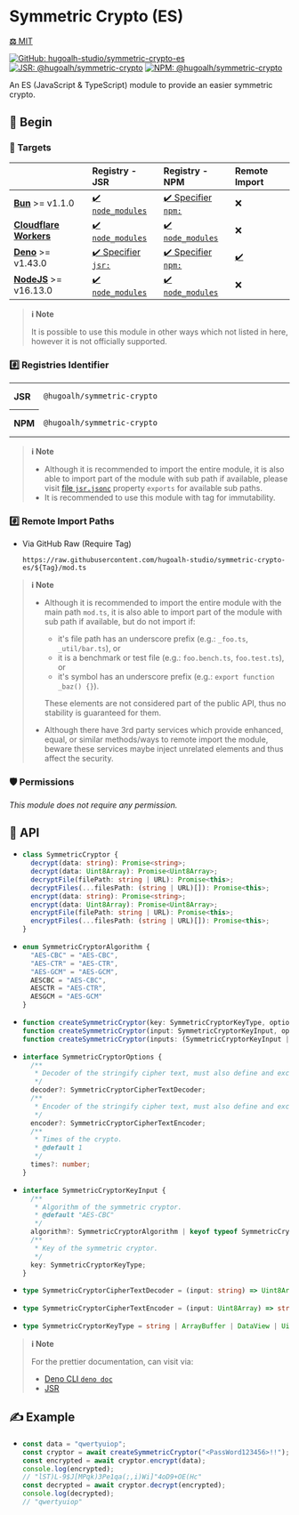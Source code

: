 # Symmetric Crypto (ES)

[**⚖️** MIT](./LICENSE.md)

[![GitHub: hugoalh-studio/symmetric-crypto-es](https://img.shields.io/github/v/release/hugoalh-studio/symmetric-crypto-es?label=hugoalh-studio/symmetric-crypto-es&labelColor=181717&logo=github&logoColor=ffffff&sort=semver&style=flat "GitHub: hugoalh-studio/symmetric-crypto-es")](https://github.com/hugoalh-studio/symmetric-crypto-es)
[![JSR: @hugoalh/symmetric-crypto](https://img.shields.io/jsr/v/@hugoalh/symmetric-crypto?label=JSR%20@hugoalh/symmetric-crypto&labelColor=F7DF1E&logoColor=000000&style=flat "JSR: @hugoalh/symmetric-crypto")](https://jsr.io/@hugoalh/symmetric-crypto)
[![NPM: @hugoalh/symmetric-crypto](https://img.shields.io/npm/v/@hugoalh/symmetric-crypto?label=@hugoalh/symmetric-crypto&labelColor=CB3837&logo=npm&logoColor=ffffff&style=flat "NPM: @hugoalh/symmetric-crypto")](https://www.npmjs.com/package/@hugoalh/symmetric-crypto)

An ES (JavaScript & TypeScript) module to provide an easier symmetric crypto.

## 🔰 Begin

### 🎯 Targets

|  | **Registry - JSR** | **Registry - NPM** | **Remote Import** |
|:--|:--|:--|:--|
| **[Bun](https://bun.sh/)** >= v1.1.0 | [✔️ `node_modules`](https://jsr.io/docs/npm-compatibility) | [✔️ Specifier `npm:`](https://bun.sh/docs/runtime/autoimport) | ❌ |
| **[Cloudflare Workers](https://workers.cloudflare.com/)** | [✔️ `node_modules`](https://jsr.io/docs/with/cloudflare-workers) | [✔️ `node_modules`](https://docs.npmjs.com/using-npm-packages-in-your-projects) | ❌ |
| **[Deno](https://deno.land/)** >= v1.43.0 | [✔️ Specifier `jsr:`](https://jsr.io/docs/with/deno) | [✔️ Specifier `npm:`](https://docs.deno.com/runtime/manual/node/npm_specifiers) | [✔️](https://docs.deno.com/runtime/manual/basics/modules/#remote-import) |
| **[NodeJS](https://nodejs.org/)** >= v16.13.0 | [✔️ `node_modules`](https://jsr.io/docs/with/node) | [✔️ `node_modules`](https://docs.npmjs.com/using-npm-packages-in-your-projects) | ❌ |

> **ℹ️ Note**
>
> It is possible to use this module in other ways which not listed in here, however it is not officially supported.

### #️⃣ Registries Identifier

<table><tbody align="left">
<tr>
<th>JSR</th>
<td width="100%">

```
@hugoalh/symmetric-crypto
```

</td>
</tr>
<tr>
<th>NPM</th>
<td width="100%">

```
@hugoalh/symmetric-crypto
```

</td>
</tr>
</tbody></table>

> **ℹ️ Note**
>
> - Although it is recommended to import the entire module, it is also able to import part of the module with sub path if available, please visit [file `jsr.jsonc`](./jsr.jsonc) property `exports` for available sub paths.
> - It is recommended to use this module with tag for immutability.

### #️⃣ Remote Import Paths

- Via GitHub Raw (Require Tag)
  ```
  https://raw.githubusercontent.com/hugoalh-studio/symmetric-crypto-es/${Tag}/mod.ts
  ```

> **ℹ️ Note**
>
> - Although it is recommended to import the entire module with the main path `mod.ts`, it is also able to import part of the module with sub path if available, but do not import if:
>
>   - it's file path has an underscore prefix (e.g.: `_foo.ts`, `_util/bar.ts`), or
>   - it is a benchmark or test file (e.g.: `foo.bench.ts`, `foo.test.ts`), or
>   - it's symbol has an underscore prefix (e.g.: `export function _baz() {}`).
>
>   These elements are not considered part of the public API, thus no stability is guaranteed for them.
> - Although there have 3rd party services which provide enhanced, equal, or similar methods/ways to remote import the module, beware these services maybe inject unrelated elements and thus affect the security.

### 🛡️ Permissions

*This module does not require any permission.*

## 🧩 API

- ```ts
  class SymmetricCryptor {
    decrypt(data: string): Promise<string>;
    decrypt(data: Uint8Array): Promise<Uint8Array>;
    decryptFile(filePath: string | URL): Promise<this>;
    decryptFiles(...filesPath: (string | URL)[]): Promise<this>;
    encrypt(data: string): Promise<string>;
    encrypt(data: Uint8Array): Promise<Uint8Array>;
    encryptFile(filePath: string | URL): Promise<this>;
    encryptFiles(...filesPath: (string | URL)[]): Promise<this>;
  }
  ```
- ```ts
  enum SymmetricCryptorAlgorithm {
    "AES-CBC" = "AES-CBC",
    "AES-CTR" = "AES-CTR",
    "AES-GCM" = "AES-GCM",
    AESCBC = "AES-CBC",
    AESCTR = "AES-CTR",
    AESGCM = "AES-GCM"
  }
  ```
- ```ts
  function createSymmetricCryptor(key: SymmetricCryptorKeyType, options?: SymmetricCryptorOptions): Promise<SymmetricCryptor>;
  function createSymmetricCryptor(input: SymmetricCryptorKeyInput, options?: SymmetricCryptorOptions): Promise<SymmetricCryptor>;
  function createSymmetricCryptor(inputs: (SymmetricCryptorKeyInput | SymmetricCryptorKeyType)[], options?: Omit<SymmetricCryptorOptions, "times">): Promise<SymmetricCryptor>;
  ```
- ```ts
  interface SymmetricCryptorOptions {
    /**
     * Decoder of the stringify cipher text, must also define and exchangeable with property `encoder`. Default to ASCII85 decoder.
     */
    decoder?: SymmetricCryptorCipherTextDecoder;
    /**
     * Encoder of the stringify cipher text, must also define and exchangeable with property `decoder`. Default to ASCII85 encoder.
     */
    encoder?: SymmetricCryptorCipherTextEncoder;
    /**
     * Times of the crypto.
     * @default 1
     */
    times?: number;
  }
  ```
- ```ts
  interface SymmetricCryptorKeyInput {
    /**
     * Algorithm of the symmetric cryptor.
     * @default "AES-CBC"
     */
    algorithm?: SymmetricCryptorAlgorithm | keyof typeof SymmetricCryptorAlgorithm;
    /**
     * Key of the symmetric cryptor.
     */
    key: SymmetricCryptorKeyType;
  }
  ```
- ```ts
  type SymmetricCryptorCipherTextDecoder = (input: string) => Uint8Array;
  ```
- ```ts
  type SymmetricCryptorCipherTextEncoder = (input: Uint8Array) => string;
  ```
- ```ts
  type SymmetricCryptorKeyType = string | ArrayBuffer | DataView | Uint8Array | Uint16Array | Uint32Array | BigUint64Array;
  ```

> **ℹ️ Note**
>
> For the prettier documentation, can visit via:
>
> - [Deno CLI `deno doc`](https://deno.land/manual/tools/documentation_generator)
> - [JSR](https://jsr.io/@hugoalh/symmetric-crypto)

## ✍️ Example

- ```ts
  const data = "qwertyuiop";
  const cryptor = await createSymmetricCryptor("<PassWord123456>!!");
  const encrypted = await cryptor.encrypt(data);
  console.log(encrypted);
  // "lST)L-9$J[MPqk)3Pe1qa(;,i)Wi]"4oD9+OE(Hc"
  const decrypted = await cryptor.decrypt(encrypted);
  console.log(decrypted);
  // "qwertyuiop"
  ```
